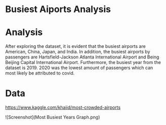 # Busiest Aiports Analysis

# Analysis 

After exploring the dataset, it is evident that the busiest airports are American, China, Japan, and India. In addition, the busiest airports by passengers are Hartsfield-Jackson Atlanta International Airport and Being Beijing Capital International Airport. Furthermore, the busiest year from the dataset is 2019. 2020 was the lowest amount of passengers which can most likely be attributed to covid. 

# Data 

https://www.kaggle.com/khaiid/most-crowded-airports


![Screenshot](Most Busiest Years Graph.png)
